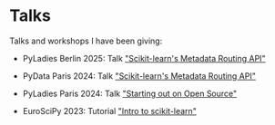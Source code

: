 # Talks

Talks and workshops I have been giving:

- PyLadies Berlin 2025: Talk ["Scikit-learn's Metadata Routing API"](https://github.com/StefanieSenger/Talks/tree/main/2024_Metadata-Routing-API)

- PyData Paris 2024: Talk ["Scikit-learn's Metadata Routing API"](https://github.com/StefanieSenger/Talks/tree/main/2024_Metadata-Routing-API)

- PyLadies Paris 2024: Talk ["Starting out on Open Source"](https://github.com/StefanieSenger/Talks/tree/main/2024_Starting-with-open-source)

- EuroSciPy 2023: Tutorial ["Intro to scikit-learn"](https://github.com/StefanieSenger/Talks/tree/main/2023_Intro-to-scikit-learn)
